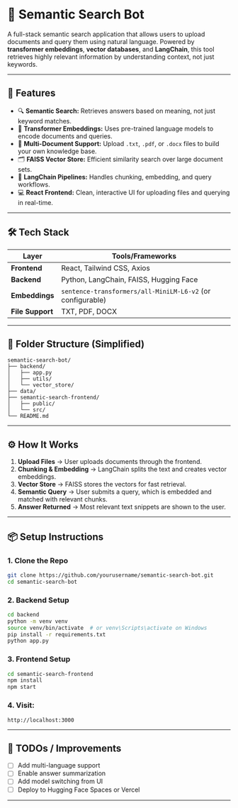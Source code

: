 # 📘 Semantic Search Bot

A full-stack semantic search application that allows users to upload documents and query them using natural language. Powered by **transformer embeddings**, **vector databases**, and **LangChain**, this tool retrieves highly relevant information by understanding context, not just keywords.

---

## 🚀 Features

- 🔍 **Semantic Search:** Retrieves answers based on meaning, not just keyword matches.
- 🧠 **Transformer Embeddings:** Uses pre-trained language models to encode documents and queries.
- 📁 **Multi-Document Support:** Upload `.txt`, `.pdf`, or `.docx` files to build your own knowledge base.
- 🗂 **FAISS Vector Store:** Efficient similarity search over large document sets.
- 🧵 **LangChain Pipelines:** Handles chunking, embedding, and query workflows.
- 💻 **React Frontend:** Clean, interactive UI for uploading files and querying in real-time.

---

## 🛠 Tech Stack

| Layer         | Tools/Frameworks                              |
|---------------|-----------------------------------------------|
| **Frontend**  | React, Tailwind CSS, Axios                    |
| **Backend**   | Python, LangChain, FAISS, Hugging Face        |
| **Embeddings**| `sentence-transformers/all-MiniLM-L6-v2` (or configurable) |
| **File Support** | TXT, PDF, DOCX                            |

---

## 📂 Folder Structure (Simplified)

```
semantic-search-bot/
├── backend/
│   ├── app.py
│   ├── utils/
│   └── vector_store/
├── data/
├── semantic-search-frontend/
│   ├── public/
│   └── src/
└── README.md
```

---

## ⚙️ How It Works

1. **Upload Files** → User uploads documents through the frontend.
2. **Chunking & Embedding** → LangChain splits the text and creates vector embeddings.
3. **Vector Store** → FAISS stores the vectors for fast retrieval.
4. **Semantic Query** → User submits a query, which is embedded and matched with relevant chunks.
5. **Answer Returned** → Most relevant text snippets are shown to the user.

---

## 📦 Setup Instructions

### 1. Clone the Repo

```bash
git clone https://github.com/yourusername/semantic-search-bot.git
cd semantic-search-bot
```

### 2. Backend Setup

```bash
cd backend
python -m venv venv
source venv/bin/activate  # or venv\Scripts\activate on Windows
pip install -r requirements.txt
python app.py
```

### 3. Frontend Setup

```bash
cd semantic-search-frontend
npm install
npm start
```

### 4. Visit:

```
http://localhost:3000
```

---

## 📌 TODOs / Improvements

- [ ] Add multi-language support
- [ ] Enable answer summarization
- [ ] Add model switching from UI
- [ ] Deploy to Hugging Face Spaces or Vercel

---
